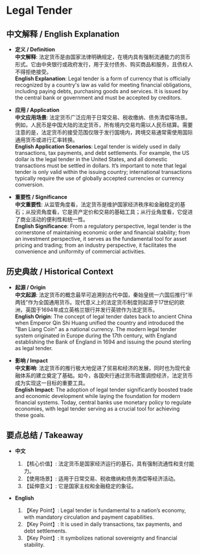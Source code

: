 # Legal Tender

## 中文解释 / English Explanation

* **定义 / Definition**  
  **中文解释**: 法定货币是由国家法律明确规定，在境内具有强制流通能力的货币形式。它由中央银行或政府发行，用于支付债务、购买商品和服务，且债权人不得拒绝接受。  
  **English Explanation**: Legal tender is a form of currency that is officially recognized by a country's law as valid for meeting financial obligations, including paying debts, purchasing goods and services. It is issued by the central bank or government and must be accepted by creditors.

* **应用 / Application**  
  **中文应用场景**: 法定货币广泛应用于日常交易、税收缴纳、债务清偿等场景。例如，人民币是中国大陆的法定货币，所有境内交易均需以人民币结算。需要注意的是，法定货币的接受范围仅限于发行国境内，跨境交易通常需使用国际通用货币或进行汇率转换。  
  **English Application Scenarios**: Legal tender is widely used in daily transactions, tax payments, and debt settlements. For example, the US dollar is the legal tender in the United States, and all domestic transactions must be settled in dollars. It’s important to note that legal tender is only valid within the issuing country; international transactions typically require the use of globally accepted currencies or currency conversion.

* **重要性 / Significance**  
  **中文重要性**: 从监管角度看，法定货币是维护国家经济秩序和金融稳定的基石；从投资角度看，它是资产定价和交易的基础工具；从行业角度看，它促进了商业活动的便利性和统一性。  
  **English Significance**: From a regulatory perspective, legal tender is the cornerstone of maintaining economic order and financial stability; from an investment perspective, it serves as the fundamental tool for asset pricing and trading; from an industry perspective, it facilitates the convenience and uniformity of commercial activities.

## 历史典故 / Historical Context

* **起源 / Origin**  
  **中文起源**: 法定货币的概念最早可追溯到古代中国，秦始皇统一六国后推行“半两钱”作为全国通用货币。现代意义上的法定货币制度则起源于17世纪的欧洲，英国于1694年成立英格兰银行并发行英镑作为法定货币。  
  **English Origin**: The concept of legal tender dates back to ancient China when Emperor Qin Shi Huang unified the country and introduced the "Ban Liang Coin" as a national currency. The modern legal tender system originated in Europe during the 17th century, with England establishing the Bank of England in 1694 and issuing the pound sterling as legal tender.

* **影响 / Impact**  
  **中文影响**: 法定货币的推行极大地促进了贸易和经济的发展，同时也为现代金融体系的建立奠定了基础。如今，各国央行通过货币政策调控经济，法定货币成为实现这一目标的重要工具。  
  **English Impact**: The adoption of legal tender significantly boosted trade and economic development while laying the foundation for modern financial systems. Today, central banks use monetary policy to regulate economies, with legal tender serving as a crucial tool for achieving these goals.

## 要点总结 / Takeaway

* **中文**  
  1. 【核心价值】: 法定货币是国家经济运行的基石，具有强制流通性和支付能力。  
  2. 【使用场景】: 适用于日常交易、税收缴纳和债务清偿等经济活动。  
  3. 【延伸意义】: 它是国家主权和金融稳定的象征。

* **English**  
  1. 【Key Point】: Legal tender is fundamental to a nation’s economy, with mandatory circulation and payment capabilities.  
  2. 【Key Point】: It is used in daily transactions, tax payments, and debt settlements.  
  3. 【Key Point】: It symbolizes national sovereignty and financial stability.